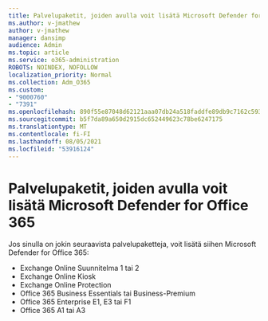 ```yaml
---
title: Palvelupaketit, joiden avulla voit lisätä Microsoft Defender for Office 365
ms.author: v-jmathew
author: v-jmathew
manager: dansimp
audience: Admin
ms.topic: article
ms.service: o365-administration
ROBOTS: NOINDEX, NOFOLLOW
localization_priority: Normal
ms.collection: Adm_O365
ms.custom:
- "9000760"
- "7391"
ms.openlocfilehash: 890f55e87048d62121aaa07db24a518faddfe89db9c7162c593ef240de83f1b2
ms.sourcegitcommit: b5f7da89a650d2915dc652449623c78be6247175
ms.translationtype: MT
ms.contentlocale: fi-FI
ms.lasthandoff: 08/05/2021
ms.locfileid: "53916124"
---
```

# <a name="plans-that-let-you-add-microsoft-defender-for-office-365"></a>Palvelupaketit, joiden avulla voit lisätä Microsoft Defender for Office 365

Jos sinulla on jokin seuraavista palvelupaketteja, voit lisätä siihen Microsoft Defender for Office 365:

- Exchange Online Suunnitelma 1 tai 2
- Exchange Online Kiosk
- Exchange Online Protection
- Office 365 Business Essentials tai Business-Premium
- Office 365 Enterprise E1, E3 tai F1
- Office 365 A1 tai A3
